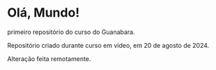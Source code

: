 # Olá, Mundo!
 primeiro repositório do curso do Guanabara.

 Repositório criado durante curso em vídeo, em 20 de agosto de 2024.
 
Alteração feita remotamente.
